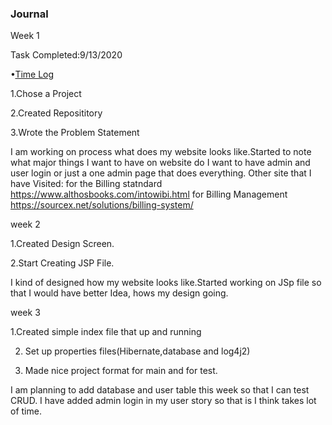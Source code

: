 ###  Journal

Week 1

Task Completed:9/13/2020

•[Time Log](timelog.md)

1.Chose a Project

2.Created Reposititory

3.Wrote the Problem Statement


 I am working on process what does my website looks like.Started to note what major things I want to have on website
 do I want to have admin and user login or just a one admin page that does everything.
 Other site that I have Visited:
 for the Billing statndard https://www.althosbooks.com/intowibi.html
 for Billing Management https://sourcex.net/solutions/billing-system/
 
week 2


1.Created Design Screen.
 
2.Start Creating JSP File.



I kind of designed how my website looks like.Started working on JSp file so that I would have better Idea, hows my design going.

week 3

1.Created simple index file that up and running

2. Set up properties files(Hibernate,database and log4j2)

3. Made nice project format for main and for test.

I am planning to add database and user table this week so that I can test CRUD. I have added admin login in my user story so 
that is I think takes lot of time.
